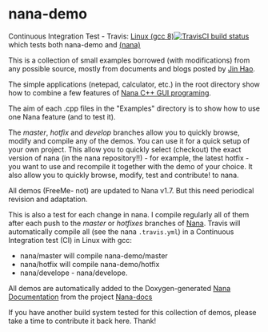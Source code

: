 # nana-demo
Continuous Integration Test - Travis: [Linux (gcc 8)![TravisCI build status](https://travis-ci.org/cnjinhao/nana.svg)](https://travis-ci.org/cnjinhao/nana) which tests both nana-demo and [(nana)](https://github.com/cnjinhao/nana)

This is a collection of small examples borrowed (with modifications) from any possible source, mostly from documents and blogs posted by [Jin Hao](https://github.com/cnjinhao).  

The simple applications (netepad, calculator, etc.) in the root directory show how to combine a few features of [Nana C++ GUI programing](https://github.com/cnjinhao/nana).  

The aim of each .cpp files in the "Examples" directory is to show how to use one Nana feature (and to test it).  

The *master*, *hotfix* and *develop* branches allow you to quickly browse, modify and compile any of the demos. 
You can use it for a quick setup of your own project. This allow you to quickly select (checkout) the exact version of nana (in the nana repository!!) - for example, 
the latest hotfix - you want to use and recompile it together with the demo of your choice. 
It also allow you to quickly browse, modify, test and contribute! to nana.

All demos (FreeMe- not) are updated to Nana v1.7.  But this need periodical revision and adaptation.  

This is also a test for each change in nana. I compile regularly all of them after each push to the *master* 
or *hotfixes* branches of [Nana](https://github.com/cnjinhao/nana). 
Travis will automatically compile all (see the nana `.travis.yml`) in a Continuous Integration test (CI) in Linux with gcc:

 + nana/master will compile nana-demo/master 
 + nana/hotfix will compile nana-demo/hotfix  
 + nana/develope  - nana/develope.

All demos are automatically added to the Doxygen-generated [Nana Documentation](http://qpcr4vir.github.io/nana-doxy/html/index.html) 
from the project [Nana-docs](https://github.com/qPCR4vir/nana-docs)

If you have another build system tested for this collection of demos, please take a time to contribute it back here. Thank!

